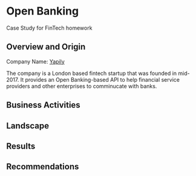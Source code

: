 # Open Banking 
Case Study for FinTech homework

## Overview and Origin
Company Name: [Yapily](https://www.yapily.com/)

The company is a London based fintech startup that was founded in mid-2017. It provides an Open Banking-based API to help financial service providers and other enterprises to comminucate with banks. 



## Business Activities




## Landscape



## Results


## Recommendations
